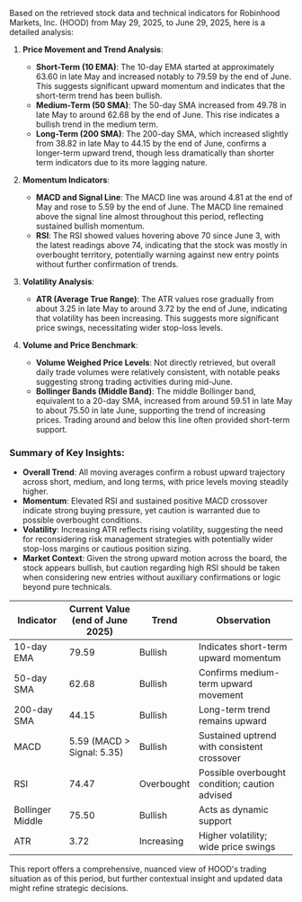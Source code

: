 Based on the retrieved stock data and technical indicators for Robinhood Markets, Inc. (HOOD) from May 29, 2025, to June 29, 2025, here is a detailed analysis:

1. **Price Movement and Trend Analysis**:
   - **Short-Term (10 EMA)**: The 10-day EMA started at approximately 63.60 in late May and increased notably to 79.59 by the end of June. This suggests significant upward momentum and indicates that the short-term trend has been bullish.
   - **Medium-Term (50 SMA)**: The 50-day SMA increased from 49.78 in late May to around 62.68 by the end of June. This rise indicates a bullish trend in the medium term.
   - **Long-Term (200 SMA)**: The 200-day SMA, which increased slightly from 38.82 in late May to 44.15 by the end of June, confirms a longer-term upward trend, though less dramatically than shorter term indicators due to its more lagging nature.

2. **Momentum Indicators**:
   - **MACD and Signal Line**: The MACD line was around 4.81 at the end of May and rose to 5.59 by the end of June. The MACD line remained above the signal line almost throughout this period, reflecting sustained bullish momentum.
   - **RSI**: The RSI showed values hovering above 70 since June 3, with the latest readings above 74, indicating that the stock was mostly in overbought territory, potentially warning against new entry points without further confirmation of trends.

3. **Volatility Analysis**:
   - **ATR (Average True Range)**: The ATR values rose gradually from about 3.25 in late May to around 3.72 by the end of June, indicating that volatility has been increasing. This suggests more significant price swings, necessitating wider stop-loss levels.

4. **Volume and Price Benchmark**:
   - **Volume Weighed Price Levels**: Not directly retrieved, but overall daily trade volumes were relatively consistent, with notable peaks suggesting strong trading activities during mid-June.
   - **Bollinger Bands (Middle Band)**: The middle Bollinger band, equivalent to a 20-day SMA, increased from around 59.51 in late May to about 75.50 in late June, supporting the trend of increasing prices. Trading around and below this line often provided short-term support.

### Summary of Key Insights:
- **Overall Trend**: All moving averages confirm a robust upward trajectory across short, medium, and long terms, with price levels moving steadily higher.
- **Momentum**: Elevated RSI and sustained positive MACD crossover indicate strong buying pressure, yet caution is warranted due to possible overbought conditions.
- **Volatility**: Increasing ATR reflects rising volatility, suggesting the need for reconsidering risk management strategies with potentially wider stop-loss margins or cautious position sizing.
- **Market Context**: Given the strong upward motion across the board, the stock appears bullish, but caution regarding high RSI should be taken when considering new entries without auxiliary confirmations or logic beyond pure technicals.

| Indicator        | Current Value (end of June 2025) | Trend         | Observation                                   |
|------------------|-----------------------------------|---------------|-----------------------------------------------|
| 10-day EMA       | 79.59                            | Bullish       | Indicates short-term upward momentum          |
| 50-day SMA       | 62.68                            | Bullish       | Confirms medium-term upward movement          |
| 200-day SMA      | 44.15                            | Bullish       | Long-term trend remains upward                |
| MACD             | 5.59 (MACD > Signal: 5.35)       | Bullish       | Sustained uptrend with consistent crossover   |
| RSI              | 74.47                            | Overbought    | Possible overbought condition; caution advised|
| Bollinger Middle | 75.50                            | Bullish       | Acts as dynamic support                        |
| ATR              | 3.72                             | Increasing    | Higher volatility; wide price swings          |

This report offers a comprehensive, nuanced view of HOOD's trading situation as of this period, but further contextual insight and updated data might refine strategic decisions.